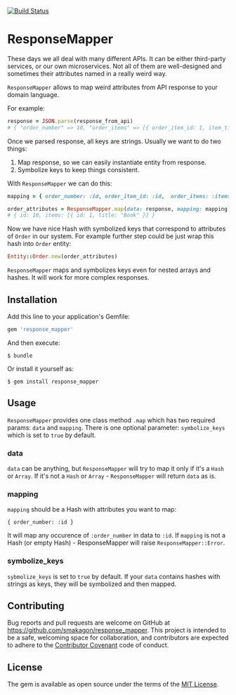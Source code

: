 [![Build Status](https://travis-ci.org/smakagon/response_mapper.svg?branch=master)](https://travis-ci.org/smakagon/response_mapper)

# ResponseMapper

These days we all deal with many different APIs.
It can be either third-party services, or our own microservices.
Not all of them are well-designed and sometimes their attributes named in a really weird way.

`ResponseMapper` allows to map weird attributes from API response to your domain language.

For example:

```ruby
response = JSON.parse(response_from_api)
# { "order_number" => 10, "order_items" => [{ order_item_id: 1, item_title: "Book" }] }
```

Once we parsed response, all keys are strings. Usually we want to do two things:

1. Map response, so we can easily instantiate entity from response.
2. Symbolize keys to keep things consistent.

With `ResponseMapper` we can do this:

```ruby
mapping = { order_number: :id, order_item_id: :id,  order_items: :items, item_title: :title }

order_attributes = ResponseMapper.map(data: response, mapping: mapping)
# { id: 10, items: [{ id: 1, title: "Book" }] }
```

Now we have nice Hash with symbolized keys that correspond to attributes of `Order` in our system.
For example further step could be just wrap this hash into `Order` entity:

```ruby
Entity::Order.new(order_attributes)
```

`ResponseMapper` maps and symbolizes keys even for nested arrays and hashes.
It will work for more complex responses.

## Installation

Add this line to your application's Gemfile:

```ruby
gem 'response_mapper'
```

And then execute:

    $ bundle

Or install it yourself as:

    $ gem install response_mapper

## Usage

`ResponseMapper` provides one class method `.map` which has two required params: `data` and `mapping`.
There is one optional parameter: `symbolize_keys` which is set to `true` by default.

### data
`data` can be anything, but `ResponseMapper` will try to map it only if it's a `Hash` or `Array`.
If it's not a `Hash` or `Array` - `ResponseMapper` will return `data` as is.

### mapping
`mapping` should be a Hash with attributes you want to map:

```
{ order_number: :id }
```

It will map any occurence of `:order_number` in data to `:id`.
If `mapping` is not a Hash (or empty Hash) - ResponseMapper will raise `ResponseMapper::Error`.

### symbolize_keys
`sybmolize_keys` is set to `true` by default.
If your `data` contains hashes with strings as keys, they will be symbolized and then mapped.

## Contributing

Bug reports and pull requests are welcome on GitHub at https://github.com/smakagon/response_mapper. This project is intended to be a safe, welcoming space for collaboration, and contributors are expected to adhere to the [Contributor Covenant](http://contributor-covenant.org) code of conduct.

## License

The gem is available as open source under the terms of the [MIT License](http://opensource.org/licenses/MIT).
